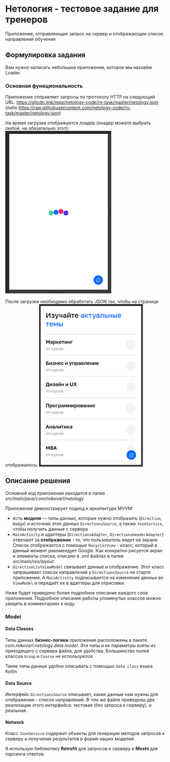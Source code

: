 # Нетология - тестовое задание для тренеров 

Приложение, отправляющее запрос на сервер и отображающее список направлений обучения

## Формулировка задания

Вам нужно написать небольшое приложение, которое мы назовём Loader.

### Основная функциональность

Приложение отправляет запросы по протоколу HTTP на следующий URL: https://gitcdn.link/repo/netology-code/rn-task/master/netology.json
(либо https://raw.githubusercontent.com/netology-code/rn-task/master/netology.json)

На время загрузки отображается лоадер (лоадер можете выбрать любой, не обязательно этот):
![Скриншот лоадера](images/loader.png)

После загрузки необходимо обработать JSON так, чтобы на странице отображалось:
![Скриншот списка](images/list.png)

## Описание решения

Основной код приложения находится в папке *src/main/java/com/mikevarl/netology*

Приложение демонстрирует подход к архитектуре MVVM: 
- есть **модели** — типы данных, которые нужно отобразить (`Direction`, `Badge`) и источник этих данных `DirectionsSource`, а также `JsonService`, чтобы получить данные с сервера
- `MainActivity` и адаптеры (`DirectionsAdapter`, `DirectionsHeaderAdapter`) отвечают за **отображение** - то, что пользователь видит на экране. Список отображается с помощью `RecyclerView` - класс, который в данный момент рекомендует Google. Как конкретно рисуется экран и элементы списка, описано в *.xml* файлах в папке *src/main/res/layout*
- `DirectionListViewModel` связывает данные и отображение. Этот класс запрашивает список направлений у `DirectionsSource` на старте приложения. А `MainActivity` подписывается на изменение данных во `ViewModel` и передаёт их в адаптеры для отрисовки.

Ниже будет приведено более подробное описание каждого слоя приложения. Подробное описание работы упомянутых классов можно увидеть в комментариях к коду.

### Model

#### Data Classes

Типы данных **бизнес-логики** приложения расположены в пакете *com.mikevarl.netology.data.model*. Эти типы и их параметры взяты из приходящего с сервера файла, для удобства. Большинство полей классов `Group` и `Course` не используются.

Такие типы данных удобно описывать с помощью `data class` языка Kotlin

#### Data Source

Интерфейс `DirectionsSource` описывает, какие данные нам нужны для отображения - список направлений. В том же файле приведены две реализации этого интерфейса: тестовая (без запроса к серверу), и реальная.

#### Network

Класс `JsonService` содержит объекты для генерации методов запросов к серверу и получения результатов в форме наших моделей. 

Я использую библиотеку **Retrofit** для запросов к серверу и **Moshi** для парсинга ответов.


